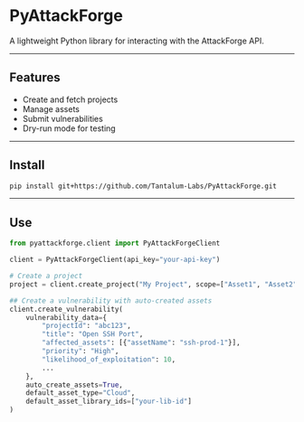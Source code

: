 # PyAttackForge

A lightweight Python library for interacting with the AttackForge API.

---

## Features

- Create and fetch projects
- Manage assets
- Submit vulnerabilities
- Dry-run mode for testing

---

## Install

```bash
pip install git+https://github.com/Tantalum-Labs/PyAttackForge.git
```

---

## Use

```python
from pyattackforge.client import PyAttackForgeClient

client = PyAttackForgeClient(api_key="your-api-key")

# Create a project
project = client.create_project("My Project", scope=["Asset1", "Asset2"])

## Create a vulnerability with auto-created assets
client.create_vulnerability(
    vulnerability_data={
        "projectId": "abc123",
        "title": "Open SSH Port",
        "affected_assets": [{"assetName": "ssh-prod-1"}],
        "priority": "High",
        "likelihood_of_exploitation": 10,
        ...
    },
    auto_create_assets=True,
    default_asset_type="Cloud",
    default_asset_library_ids=["your-lib-id"]
)

```
